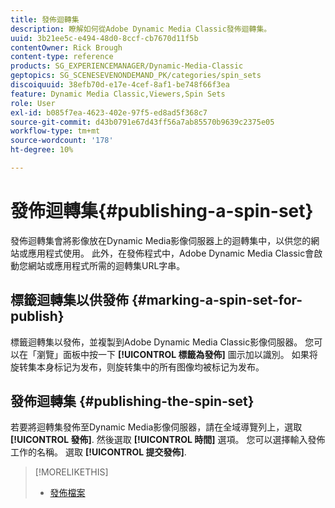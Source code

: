 ```yaml
---
title: 發佈迴轉集
description: 瞭解如何從Adobe Dynamic Media Classic發佈迴轉集。
uuid: 3b21ee5c-e494-48d0-8ccf-cb7670d11f5b
contentOwner: Rick Brough
content-type: reference
products: SG_EXPERIENCEMANAGER/Dynamic-Media-Classic
geptopics: SG_SCENESEVENONDEMAND_PK/categories/spin_sets
discoiquuid: 38efb70d-e17e-4cef-8af1-be748f66f3ea
feature: Dynamic Media Classic,Viewers,Spin Sets
role: User
exl-id: b085f7ea-4623-402e-97f5-ed8ad5f368c7
source-git-commit: d43b0791e67d43ff56a7ab85570b9639c2375e05
workflow-type: tm+mt
source-wordcount: '178'
ht-degree: 10%

---
```


# 發佈迴轉集{#publishing-a-spin-set}

發佈迴轉集會將影像放在Dynamic Media影像伺服器上的迴轉集中，以供您的網站或應用程式使用。 此外，在發佈程式中，Adobe Dynamic Media Classic會啟動您網站或應用程式所需的迴轉集URL字串。

## 標籤迴轉集以供發佈 {#marking-a-spin-set-for-publish}

標籤迴轉集以發佈，並複製到Adobe Dynamic Media Classic影像伺服器。 您可以在「瀏覽」面板中按一下 **[!UICONTROL 標籤為發佈]** 圖示加以識別。 如果将旋转集本身标记为发布，则旋转集中的所有图像均被标记为发布。

## 發佈迴轉集 {#publishing-the-spin-set}

若要將迴轉集發佈至Dynamic Media影像伺服器，請在全域導覽列上，選取 **[!UICONTROL 發佈]**. 然後選取 **[!UICONTROL 時間]** 選項。 您可以選擇輸入發佈工作的名稱。 選取 **[!UICONTROL 提交發佈]**.

>[!MORELIKETHIS]
>
>* [發佈檔案](publishing-files.md#publishing_files)

